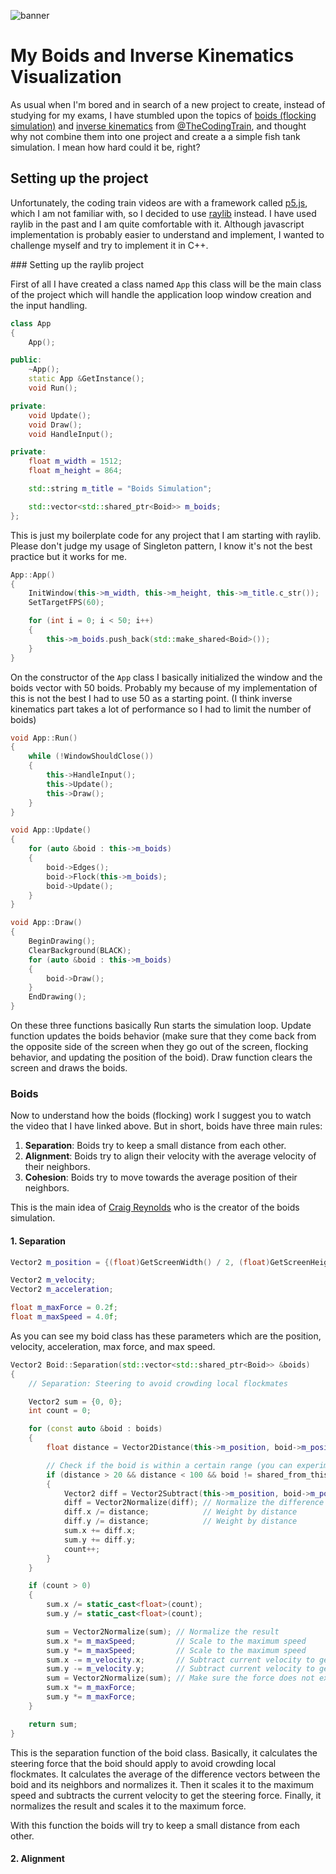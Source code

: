 ![banner](./images/boids-n-inversekinematics_banner.png)

# My Boids and Inverse Kinematics Visualization

As usual when I'm bored and in search of a new project to create, instead of studying for my exams, I have stumbled upon the topics of [boids (flocking simulation)](https://www.youtube.com/watch?v=mhjuuHl6qHM) and [inverse kinematics](https://www.youtube.com/watch?v=hbgDqyy8bIw&t=1686s) from [@TheCodingTrain](https://www.youtube.com/@TheCodingTrain), and thought why not combine them into one project and create a a simple fish tank simulation. I mean how hard could it be, right?

## Setting up the project

Unfortunately, the coding train videos are with a framework called [p5.js](https://p5js.org/), which I am not familiar with, so I decided to use [raylib](https://www.raylib.com/) instead. I have used raylib in the past and I am quite comfortable with it. Although javascript implementation is probably easier to understand and implement, I wanted to challenge myself and try to implement it in C++.

### Setting up the raylib project

First of all I have created a class named `App` this class will be the main class of the project which will handle the application loop window creation and the input handling.

```cpp
class App
{
    App();

public:
    ~App();
    static App &GetInstance();
    void Run();

private:
    void Update();
    void Draw();
    void HandleInput();

private:
    float m_width = 1512;
    float m_height = 864;

    std::string m_title = "Boids Simulation";

    std::vector<std::shared_ptr<Boid>> m_boids;
};
```

This is just my boilerplate code for any project that I am starting with raylib. Please don't judge my usage of Singleton pattern, I know it's not the best practice but it works for me.

```cpp
App::App()
{
    InitWindow(this->m_width, this->m_height, this->m_title.c_str());
    SetTargetFPS(60);

    for (int i = 0; i < 50; i++)
    {
        this->m_boids.push_back(std::make_shared<Boid>());
    }
}
```

On the constructor of the `App` class I basically initialized the window and the boids vector with 50 boids. Probably my because of my implementation of this is not the best I had to use 50 as a starting point. (I think inverse kinematics part takes a lot of performance so I had to limit the number of boids)

```cpp
void App::Run()
{
    while (!WindowShouldClose())
    {
        this->HandleInput();
        this->Update();
        this->Draw();
    }
}

void App::Update()
{
    for (auto &boid : this->m_boids)
    {
        boid->Edges();
        boid->Flock(this->m_boids);
        boid->Update();
    }
}

void App::Draw()
{
    BeginDrawing();
    ClearBackground(BLACK);
    for (auto &boid : this->m_boids)
    {
        boid->Draw();
    }
    EndDrawing();
}
```

On these three functions basically Run starts the simulation loop. Update function updates the boids behavior (make sure that they come back from the opposite side of the screen when they go out of the screen, flocking behavior, and updating the position of the boid). Draw function clears the screen and draws the boids.

### Boids

Now to understand how the boids (flocking) work I suggest you to watch the video that I have linked above. But in short, boids have three main rules:

1. **Separation**: Boids try to keep a small distance from each other.
2. **Alignment**: Boids try to align their velocity with the average velocity of their neighbors.
3. **Cohesion**: Boids try to move towards the average position of their neighbors.

This is the main idea of [Craig Reynolds](https://www.red3d.com/cwr/) who is the creator of the boids simulation.

#### 1. Separation

```cpp
Vector2 m_position = {(float)GetScreenWidth() / 2, (float)GetScreenHeight() / 2};

Vector2 m_velocity;
Vector2 m_acceleration;

float m_maxForce = 0.2f;
float m_maxSpeed = 4.0f;
```

As you can see my boid class has these parameters which are the position, velocity, acceleration, max force, and max speed.

```cpp
Vector2 Boid::Separation(std::vector<std::shared_ptr<Boid>> &boids)
{
    // Separation: Steering to avoid crowding local flockmates

    Vector2 sum = {0, 0};
    int count = 0;

    for (const auto &boid : boids)
    {
        float distance = Vector2Distance(this->m_position, boid->m_position);

        // Check if the boid is within a certain range (you can experiment with this range)
        if (distance > 20 && distance < 100 && boid != shared_from_this())
        {
            Vector2 diff = Vector2Subtract(this->m_position, boid->m_position);
            diff = Vector2Normalize(diff); // Normalize the difference vector
            diff.x /= distance;            // Weight by distance
            diff.y /= distance;            // Weight by distance
            sum.x += diff.x;
            sum.y += diff.y;
            count++;
        }
    }

    if (count > 0)
    {
        sum.x /= static_cast<float>(count);
        sum.y /= static_cast<float>(count);

        sum = Vector2Normalize(sum); // Normalize the result
        sum.x *= m_maxSpeed;         // Scale to the maximum speed
        sum.y *= m_maxSpeed;         // Scale to the maximum speed
        sum.x -= m_velocity.x;       // Subtract current velocity to get steering force
        sum.y -= m_velocity.y;       // Subtract current velocity to get steering force
        sum = Vector2Normalize(sum); // Make sure the force does not exceed the maximum force
        sum.x *= m_maxForce;
        sum.y *= m_maxForce;
    }

    return sum;
}
```

This is the separation function of the boid class. Basically, it calculates the steering force that the boid should apply to avoid crowding local flockmates. It calculates the average of the difference vectors between the boid and its neighbors and normalizes it. Then it scales it to the maximum speed and subtracts the current velocity to get the steering force. Finally, it normalizes the result and scales it to the maximum force.

With this function the boids will try to keep a small distance from each other.

#### 2. Alignment

```cpp

```

